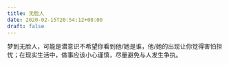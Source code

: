 ```yaml
---
title: 无脸人
date: 2020-02-15T20:54:12+08:00
draft: false
---
```


梦到无脸人，可能是潜意识不希望你看到他/她是谁，他/她的出现让你觉得害怕担忧；在现实生活中，做事应该小心谨慎，尽量避免与人发生争执。

